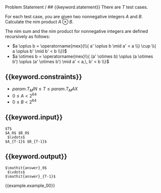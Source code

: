 Problem Statement / ## {{keyword.statement}}
There are $T$ test cases.

For each test case, you are given two nonnegative integers $A$ and $B$.
Calculate the nim product $A \otimes B$.

The nim sum and the nim product for nonnegative integers are defined recursively as follows:

- $a \oplus b = \operatorname{mex}(\\{ a' \oplus b \mid a' < a \\} \cup \\{ a \oplus b' \mid b' < b \\})$
- $a \otimes b = \operatorname{mex}\\{ (a' \otimes b) \oplus (a \otimes b') \oplus (a' \otimes b') \mid a' < a,\, b' < b \\}$

## {{keyword.constraints}}

- ${{param.T_MIN}} \le T \le {{param.T_MAX}}$
- $0 \le A < 2^{64}$
- $0 \le B < 2^{64}$

## {{keyword.input}}

~~~
$T$
$A_0$ $B_0$
 $\vdots$
$A_{T-1}$ $B_{T-1}$
~~~

## {{keyword.output}}

~~~
$\mathit{answer}_0$
 $\vdots$
$\mathit{answer}_{T-1}$
~~~

{{example.example_00}}
